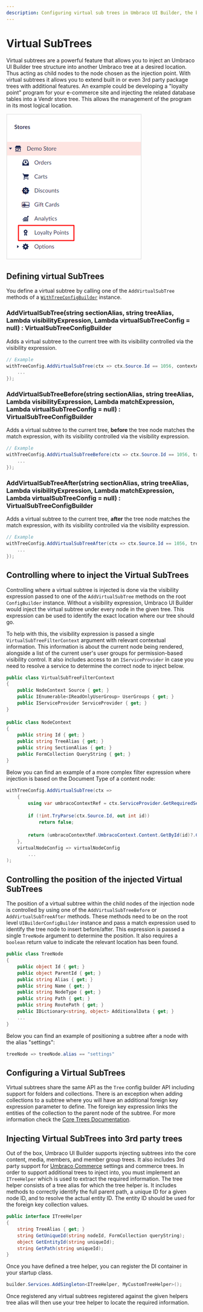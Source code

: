 ```yaml
---
description: Configuring virtual sub trees in Umbraco UI Builder, the backoffice UI builder for Umbraco.
---
```


# Virtual SubTrees

Virtual subtrees are a powerful feature that allows you to inject an Umbraco UI Builder tree structure into another Umbraco tree at a desired location. Thus acting as child nodes to the node chosen as the injection point. With virtual subtrees it allows you to extend built in or even 3rd party package trees with additional features. An example could be developing a "loyalty point" program for your e-commerce site and injecting the related database tables into a Vendr store tree. This allows the management of the program in its most logical location.

![Example virtual sub tree injected into a Vendr store tree](../images/virtual-sub-tree.png)

## Defining virtual SubTrees

You define a virtual subtree by calling one of the `AddVirtualSubTree` methods of a [`WithTreeConfigBuilder`](../areas/trees.md#extending-an-existing-tree) instance.

### **AddVirtualSubTree(string sectionAlias, string treeAlias, Lambda visibilityExpression, Lambda virtualSubTreeConfig = null) : VirtualSubTreeConfigBuilder**

Adds a virtual subtree to the current tree with its visibility controlled via the visibility expression.

````csharp
// Example
withTreeConfig.AddVirtualSubTree(ctx => ctx.Source.Id == 1056, contextAppConfig => {
    ...
});
````

### **AddVirtualSubTreeBefore(string sectionAlias, string treeAlias, Lambda visibilityExpression, Lambda matchExpression, Lambda virtualSubTreeConfig = null) : VirtualSubTreeConfigBuilder**

Adds a virtual subtree to the current tree, **before** the tree node matches the match expression, with its visibility controlled via the visibility expression.

````csharp
// Example
withTreeConfig.AddVirtualSubTreeBefore(ctx => ctx.Source.Id == 1056, treeNode => treeNode.Name == "Settings", contextAppConfig => {
    ...
});
````

### **AddVirtualSubTreeAfter(string sectionAlias, string treeAlias, Lambda visibilityExpression, Lambda matchExpression, Lambda virtualSubTreeConfig = null) : VirtualSubTreeConfigBuilder**

Adds a virtual subtree to the current tree, **after** the tree node matches the match expression, with its visibility controlled via the visibility expression.

````csharp
// Example
withTreeConfig.AddVirtualSubTreeAfter(ctx => ctx.Source.Id == 1056, treeNode => treeNode.Name == "Settings", contextAppConfig => {
    ...
});
````

## Controlling where to inject the Virtual SubTrees

Controlling where a virtual subtree is injected is done via the visibility expression passed to one of the `AddVirtualSubTree` methods on the root `ConfigBuilder` instance. Without a visibility expression, Umbraco UI Builder would inject the virtual subtree under every node in the given tree. This expression can be used to identify the exact location where our tree should go.

To help with this, the visibility expression is passed a single `VirtualSubTreeFilterContext` argument with relevant contextual information. This information is about the current node being rendered, alongside a list of the current user's user groups for permission-based visibility control. It also includes access to an `IServiceProvider` in case you need to resolve a service to determine the correct node to inject below.

````csharp
public class VirtualSubTreeFilterContext
{
    public NodeContext Source { get; }
    public IEnumerable<IReadOnlyUserGroup> UserGroups { get; }
    public IServiceProvider ServiceProvider { get; }
}

public class NodeContext
{
    public string Id { get; }
    public string TreeAlias { get; }
    public string SectionAlias { get; }
    public FormCollection QueryString { get; }
}
````

Below you can find an example of a more complex filter expression where injection is based on the Document Type of a content node:

````csharp
withTreeConfig.AddVirtualSubTree(ctx => 
    {
        using var umbracoContextRef = ctx.ServiceProvider.GetRequiredService<IUmbracoContextFactory>().EnsureUmbracoContext();
        
        if (!int.TryParse(ctx.Source.Id, out int id)) 
            return false;

        return (umbracoContextRef.UmbracoContext.Content.GetById(id)?.ContentType.Alias ?? "") == "textPage";
    }, 
    virtualNodeConfig => virtualNodeConfig
        ...
);
````

## Controlling the position of the injected Virtual SubTrees  

The position of a virtual subtree within the child nodes of the injection node is controlled by using one of the  `AddVirtualSubTreeBefore` or `AddVirtualSubTreeAfter` methods. These methods need to be on the root level `UIBuilderConfigBuilder` instance and pass a match expression used to identify the tree node to insert before/after. This expression is passed a single `TreeNode` argument to determine the position. It also requires a `boolean` return value to indicate the relevant location has been found.

````csharp
public class TreeNode
{
    public object Id { get; }
    public object ParentId { get; }
    public string Alias { get; }
    public string Name { get; }
    public string NodeType { get; }
    public string Path { get; }
    public string RoutePath { get; }
    public IDictionary<string, object> AdditionalData { get; }
    ...
}
````

Below you can find an example of positioning a subtree after a node with the alias "settings":

````csharp
treeNode => treeNode.alias == "settings"
````

## Configuring a Virtual SubTrees

Virtual subtrees share the same API as the `Tree` config builder API including support for folders and collections. There is an exception when adding collections to a subtree where you will have an additional foreign key expression parameter to define. The foreign key expression links the entities of the collection to the parent node of the subtree. For more information check the [Core Trees Documentation](../areas/trees.md).

## Injecting Virtual SubTrees into 3rd party trees

Out of the box, Umbraco UI Builder supports injecting subtrees into the core content, media, members, and member group trees. It also includes 3rd party support for [Umbraco Commerce](../../umbraco-commerce/README.md) settings and commerce trees. In order to support additional trees to inject into, you must implement an `ITreeHelper` which is used to extract the required information. The tree helper consists of a tree alias for which the tree helper is. It includes methods to correctly identify the full parent path, a unique ID for a given node ID, and to resolve the actual entity ID. The entity ID should be used for the foreign key collection values.

````csharp
public interface ITreeHelper
{
    string TreeAlias { get; }
    string GetUniqueId(string nodeId, FormCollection queryString);
    object GetEntityId(string uniqueId);
    string GetPath(string uniqueId);
}
````

Once you have defined a tree helper, you can register the DI container in your startup class.

````csharp
builder.Services.AddSingleton<ITreeHelper, MyCustomTreeHelper>();
````

Once registered any virtual subtrees registered against the given helpers tree alias will then use your tree helper to locate the required information.
